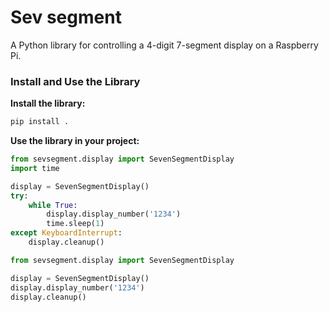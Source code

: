 # Sev segment

A Python library for controlling a 4-digit 7-segment display on a Raspberry Pi.

### Install and Use the Library

**Install the library:**

```bash
pip install .
```

**Use the library in your project:**

```python
from sevsegment.display import SevenSegmentDisplay
import time

display = SevenSegmentDisplay()
try:
    while True:
        display.display_number('1234')
        time.sleep(1)
except KeyboardInterrupt:
    display.cleanup()
```

```python
from sevsegment.display import SevenSegmentDisplay

display = SevenSegmentDisplay()
display.display_number('1234')
display.cleanup()
```
